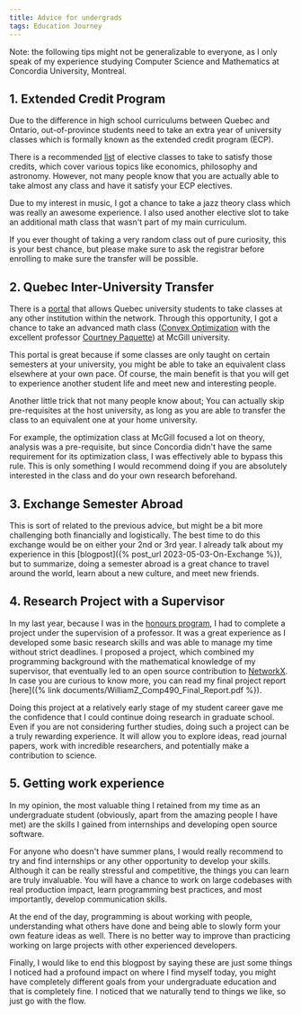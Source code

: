 ```yaml
---
title: Advice for undergrads
tags: Education Journey
---
```


Note: the following tips might not be generalizable to everyone, as I only speak of my experience studying Computer Science and Mathematics at Concordia University, Montreal. 

<h2 id="ecp-hack">1. Extended Credit Program</h2>

Due to the difference in high school curriculums between Quebec and Ontario, out-of-province students need to take an extra year of university classes which is formally known as the extended credit program (ECP). 

There is a recommended [list](https://www.concordia.ca/academics/undergraduate/calendar/current/section-71-gina-cody-school-of-engineering-and-computer-science/section-71-70-department-of-computer-science-and-software-engineering/section-71-70-3-extended-credit-program.html) of elective classes to take to satisfy those credits, which cover various topics like economics, philosophy and astronomy. However, not many people know that you are actually able to take almost any class and have it satisfy your ECP electives. 

Due to my interest in music, I got a chance to take a jazz theory class which was really an awesome experience. I also used another elective slot to take an additional math class that wasn't part of my main curriculum. 

If you ever thought of taking a very random class out of pure curiosity, this is your best chance, but please make sure to ask the registrar before enrolling to make sure the transfer will be possible.

<h2 id="bci-intu">2. Quebec Inter-University Transfer</h2>

There is a [portal](https://www.bci-qc.ca/en/students/aehe/) that allows Quebec university students to take classes at any other institution within the network. Through this opportunity, I got a chance to take an advanced math class ([Convex Optimization](https://www.mcgill.ca/study/2024-2025/courses/math-563) with the excellent professor [Courtney Paquette](https://cypaquette.github.io/)) at McGill university. 

This portal is great because if some classes are only taught on certain semesters at your university, you might be able to take an equivalent class elsewhere at your own pace. Of course, the main benefit is that you will get to experience another student life and meet new and interesting people. 

Another little trick that not many people know about; You can actually skip pre-requisites at the host university, as long as you are able to transfer the class to an equivalent one at your home university. 

For example, the optimization class at McGill focused a lot on theory, analysis was a pre-requisite, but since Concordia didn't have the same requirement for its optimization class, I was effectively able to bypass this rule. This is only something I would recommend doing if you are absolutely interested in the class and do your own research beforehand. 

<h2 id="exchange">3. Exchange Semester Abroad</h2>

This is sort of related to the previous advice, but might be a bit more challenging both financially and logistically. The best time to do this exchange would be on either your 2nd or 3rd year. I already talk about my experience in this [blogpost]({% post_url 2023-05-03-On-Exchange %}), but to summarize, doing a semester abroad is a great chance to travel around the world, learn about a new culture, and meet new friends. 

<h2 id="professors">4. Research Project with a Supervisor</h2>

In my last year, because I was in the [honours program](https://www.concordia.ca/academics/undergraduate/calendar/current/section-71-gina-cody-school-of-engineering-and-computer-science/section-71-70-department-of-computer-science-and-software-engineering/section-71-70-4-honours-program.html), I had to complete a project under the supervision of a professor. It was a great experience as I developed some basic research skills and was able to manage my time without strict deadlines. I proposed a project, which combined my programming background with the mathematical knowledge of my supervisor, that eventually led to an open source contribution to [NetworkX](https://networkx.org/documentation/stable/reference/algorithms/broadcasting.html). In case you are curious to know more, you can read my final project report [here]({% link documents/WilliamZ_Comp490_Final_Report.pdf %}).

Doing this project at a relatively early stage of my student career gave me the confidence that I could continue doing research in graduate school. Even if you are not considering further studies, doing such a project can be a truly rewarding experience. It will allow you to explore ideas, read journal papers, work with incredible researchers, and potentially make a contribution to science. 

<h2 id="work-experience">5. Getting work experience</h2>

In my opinion, the most valuable thing I retained from my time as an undergraduate student (obviously, apart from the amazing people I have met) are the skills I gained from internships and developing open source software. 

For anyone who doesn't have summer plans, I would really recommend to try and find internships or any other opportunity to develop your skills. Although it can be really stressful and competitive, the things you can learn are truly invaluable. You will have a chance to work on large codebases with real production impact, learn programming best practices, and most importantly, develop communication skills. 

At the end of the day, programming is about working with people, understanding what others have done and being able to slowly form your own feature ideas as well. There is no better way to improve than practicing working on large projects with other experienced developers.

Finally, I would like to end this blogpost by saying these are just some things I noticed had a profound impact on where I find myself today, you might have completely different goals from your undergraduate education and that is completely fine. I noticed that we naturally tend to things we like, so just go with the flow.
